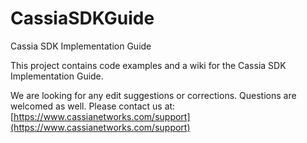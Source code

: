 # CassiaSDKGuide
Cassia SDK Implementation Guide

This project contains code examples and a wiki for the Cassia SDK Implementation Guide.

We are looking for any edit suggestions or corrections. Questions are welcomed as well. Please contact us at: 
[https://www.cassianetworks.com/support](https://www.cassianetworks.com/support)